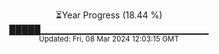 <p align="center">
⏳Year Progress (18.44 %)<br>
█████▁▁▁▁▁▁▁▁▁▁▁▁▁▁▁▁▁▁▁▁▁▁▁▁▁ <br>
<sub>Updated: Fri, 08 Mar 2024 12:03:15 GMT</sub>
</p>


